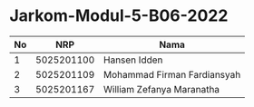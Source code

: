 # Jarkom-Modul-5-B06-2022

| **No** | **NRP** | **Nama** | 
| ------------- | ------------- | --------- |
| 1 | 5025201100 | Hansen Idden | 
| 2 | 5025201109 | Mohammad Firman Fardiansyah |
| 3 | 5025201167 | William Zefanya Maranatha |
